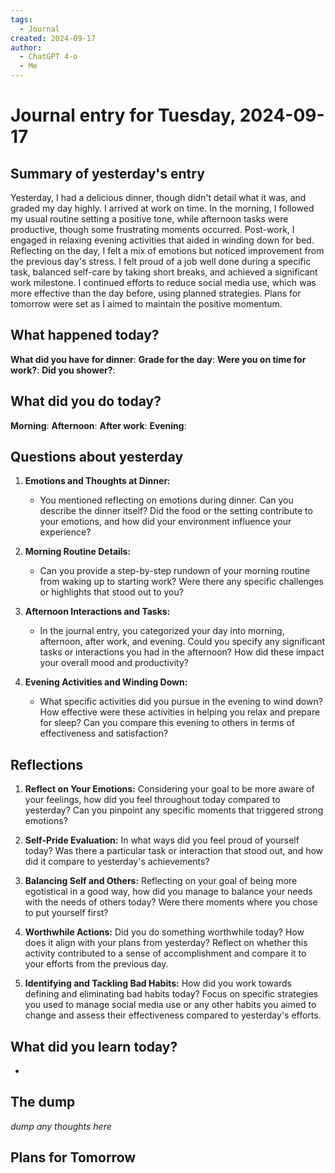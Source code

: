 ```yaml
---
tags:
  - Journal
created: 2024-09-17
author:
  - ChatGPT 4-o
  - Me
---
```

# Journal entry for Tuesday, 2024-09-17

## Summary of yesterday's entry

Yesterday, I had a delicious dinner, though didn't detail what it was, and graded my day highly. I arrived at work on time. In the morning, I followed my usual routine setting a positive tone, while afternoon tasks were productive, though some frustrating moments occurred. Post-work, I engaged in relaxing evening activities that aided in winding down for bed. Reflecting on the day, I felt a mix of emotions but noticed improvement from the previous day's stress. I felt proud of a job well done during a specific task, balanced self-care by taking short breaks, and achieved a significant work milestone. I continued efforts to reduce social media use, which was more effective than the day before, using planned strategies. Plans for tomorrow were set as I aimed to maintain the positive momentum.

## What happened today?

**What did you have for dinner**: 
**Grade for the day**: 
**Were you on time for work?**: 
**Did you shower?**: 

## What did you do today?

**Morning**: 
**Afternoon**: 
**After work**: 
**Evening**: 

## Questions about yesterday

1. **Emotions and Thoughts at Dinner:**
   - You mentioned reflecting on emotions during dinner. Can you describe the dinner itself? Did the food or the setting contribute to your emotions, and how did your environment influence your experience?

2. **Morning Routine Details:**
   - Can you provide a step-by-step rundown of your morning routine from waking up to starting work? Were there any specific challenges or highlights that stood out to you?

3. **Afternoon Interactions and Tasks:**
   - In the journal entry, you categorized your day into morning, afternoon, after work, and evening. Could you specify any significant tasks or interactions you had in the afternoon? How did these impact your overall mood and productivity?

4. **Evening Activities and Winding Down:**
   - What specific activities did you pursue in the evening to wind down? How effective were these activities in helping you relax and prepare for sleep? Can you compare this evening to others in terms of effectiveness and satisfaction?

## Reflections

1. **Reflect on Your Emotions:** Considering your goal to be more aware of your feelings, how did you feel throughout today compared to yesterday? Can you pinpoint any specific moments that triggered strong emotions?

2. **Self-Pride Evaluation:** In what ways did you feel proud of yourself today? Was there a particular task or interaction that stood out, and how did it compare to yesterday's achievements?

3. **Balancing Self and Others:** Reflecting on your goal of being more egotistical in a good way, how did you manage to balance your needs with the needs of others today? Were there moments where you chose to put yourself first?

4. **Worthwhile Actions:** Did you do something worthwhile today? How does it align with your plans from yesterday? Reflect on whether this activity contributed to a sense of accomplishment and compare it to your efforts from the previous day.

5. **Identifying and Tackling Bad Habits:** How did you work towards defining and eliminating bad habits today? Focus on specific strategies you used to manage social media use or any other habits you aimed to change and assess their effectiveness compared to yesterday's efforts.

## What did you learn today?

- 

## The dump
*dump any thoughts here*

## Plans for Tomorrow
